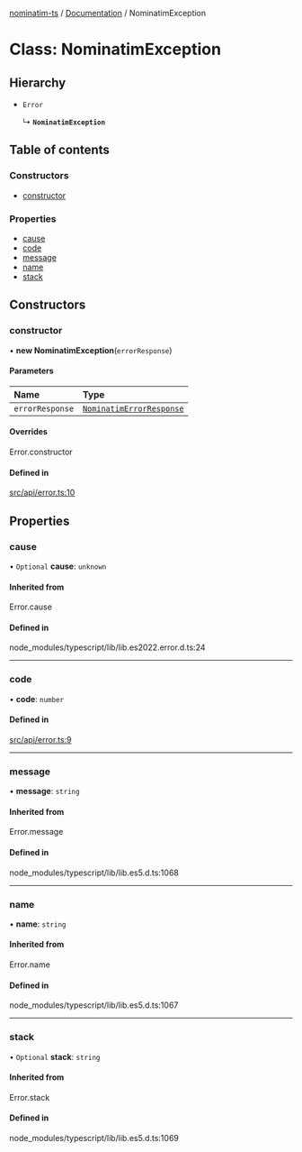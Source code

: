 [nominatim-ts](../README.md) / [Documentation](../modules.md) / NominatimException

# Class: NominatimException

## Hierarchy

- `Error`

  ↳ **`NominatimException`**

## Table of contents

### Constructors

- [constructor](NominatimException.md#constructor)

### Properties

- [cause](NominatimException.md#cause)
- [code](NominatimException.md#code)
- [message](NominatimException.md#message)
- [name](NominatimException.md#name)
- [stack](NominatimException.md#stack)

## Constructors

### constructor

• **new NominatimException**(`errorResponse`)

#### Parameters

| Name | Type |
| :------ | :------ |
| `errorResponse` | [`NominatimErrorResponse`](../interfaces/NominatimErrorResponse.md) |

#### Overrides

Error.constructor

#### Defined in

[src/api/error.ts:10](https://github.com/blksnk/nominatim-ts/blob/2f25718/src/api/error.ts#L10)

## Properties

### cause

• `Optional` **cause**: `unknown`

#### Inherited from

Error.cause

#### Defined in

node_modules/typescript/lib/lib.es2022.error.d.ts:24

___

### code

• **code**: `number`

#### Defined in

[src/api/error.ts:9](https://github.com/blksnk/nominatim-ts/blob/2f25718/src/api/error.ts#L9)

___

### message

• **message**: `string`

#### Inherited from

Error.message

#### Defined in

node_modules/typescript/lib/lib.es5.d.ts:1068

___

### name

• **name**: `string`

#### Inherited from

Error.name

#### Defined in

node_modules/typescript/lib/lib.es5.d.ts:1067

___

### stack

• `Optional` **stack**: `string`

#### Inherited from

Error.stack

#### Defined in

node_modules/typescript/lib/lib.es5.d.ts:1069
